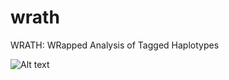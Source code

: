 # wrath
WRATH: WRapped Analysis of Tagged Haplotypes

![Alt text](https://github.com/annaorteu/wrath/wrath_logo_snake.png)
